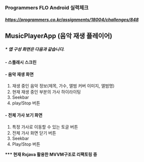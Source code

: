 # 
### Programmers FLO Android 실력체크
##### https://programmers.co.kr/assignments/18004/challenges/848
## MusicPlayerApp (음악 재생 플레이어)

##### * 앱 구성 화면은 다음과 같습니다.
#### - 스플래시 스크린
#### - 음악 재생 화면
1. 재생 중인 음악 정보(제목, 가수, 앨범 커버 이미지, 앨범명)
2. 현재 재생 중인 부분의 가사 하이라이팅
3. Seekbar
4. play/Stop 버튼
#### - 전체 가사 보기 화면
1. 특정 가사로 이동할 수 있는 토글 버튼
2. 전체 가사 화면 닫기 버튼
3. Seekbar
4. Play/Stop 버튼
          
<b>*** 현재 Rxjava 활용한 MVVM구조로 리팩토링 중
